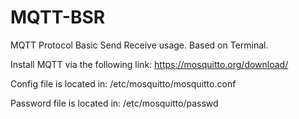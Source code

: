 # MQTT-BSR
MQTT Protocol Basic Send Receive usage. Based on Terminal.

Install MQTT via the following link:
https://mosquitto.org/download/

Config file is located in:
/etc/mosquitto/mosquitto.conf

Password file is located in:
/etc/mosquitto/passwd
